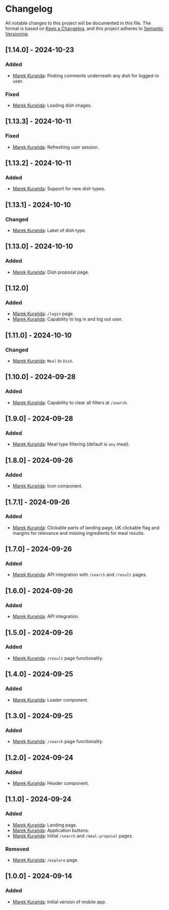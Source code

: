 # Changelog
All notable changes to this project will be documented in this file.
The format is based on [Keep a Changelog](https://keepachangelog.com/en/1.0.0/),
and this project adheres to [Semantic Versioning](https://semver.org/spec/v2.0.0.html).

## [1.14.0] - 2024-10-23
### Added
- [Marek Kurańda](https://github.com/mjkuranda): Posting comments underneath any dish for logged-in user.

### Fixed
- [Marek Kurańda](https://github.com/mjkuranda): Loading dish images.

## [1.13.3] - 2024-10-11
### Fixed
- [Marek Kurańda](https://github.com/mjkuranda): Refreshing user session.

## [1.13.2] - 2024-10-11
### Added
- [Marek Kurańda](https://github.com/mjkuranda): Support for new dish types.

## [1.13.1] - 2024-10-10
### Changed
- [Marek Kurańda](https://github.com/mjkuranda): Label of dish type.

## [1.13.0] - 2024-10-10
### Added
- [Marek Kurańda](https://github.com/mjkuranda): Dish proposal page.

## [1.12.0]
### Added
- [Marek Kurańda](https://github.com/mjkuranda): `/login` page.
- [Marek Kurańda](https://github.com/mjkuranda): Capability to log in and log out user.

## [1.11.0] - 2024-10-10
### Changed
- [Marek Kurańda](https://github.com/mjkuranda): `Meal` to `Dish`.

## [1.10.0] - 2024-09-28
### Added
- [Marek Kurańda](https://github.com/mjkuranda): Capability to clear all filters at `/search`.

## [1.9.0] - 2024-09-28
### Added
- [Marek Kurańda](https://github.com/mjkuranda): Meal type filtering (default is `any` meal).

## [1.8.0] - 2024-09-26
### Added
- [Marek Kurańda](https://github.com/mjkuranda): Icon component.

## [1.7.1] - 2024-09-26
### Added
- [Marek Kurańda](https://github.com/mjkuranda): Clickable parts of landing page, UK clickable flag and margins for relevance and missing ingredients for meal results.

## [1.7.0] - 2024-09-26
### Added
- [Marek Kurańda](https://github.com/mjkuranda): API integration with `/search` and `/result` pages.

## [1.6.0] - 2024-09-26
### Added
- [Marek Kurańda](https://github.com/mjkuranda): API integration.

## [1.5.0] - 2024-09-26
### Added
- [Marek Kurańda](https://github.com/mjkuranda): `/result` page functionality.

## [1.4.0] - 2024-09-25
### Added
- [Marek Kurańda](https://github.com/mjkuranda): Loader component.

## [1.3.0] - 2024-09-25
### Added
- [Marek Kurańda](https://github.com/mjkuranda): `/search` page functionality.

## [1.2.0] - 2024-09-24
### Added
- [Marek Kurańda](https://github.com/mjkuranda): Header component.

## [1.1.0] - 2024-09-24
### Added
- [Marek Kurańda](https://github.com/mjkuranda): Landing page.
- [Marek Kurańda](https://github.com/mjkuranda): Application buttons.
- [Marek Kurańda](https://github.com/mjkuranda): Initial `/search` and `/meal-proposal` pages.

### Removed
- [Marek Kurańda](https://github.com/mjkuranda): `/explore` page.

## [1.0.0] - 2024-09-14
### Added
- [Marek Kurańda](https://github.com/mjkuranda): Initial version of mobile app.